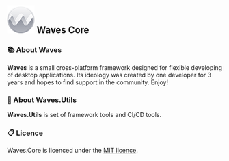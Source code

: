 ## ![logo](files/logo_very_small.png)  Waves Core



### 📚 About Waves

**Waves** is a small cross-platform framework designed for flexible developing of desktop applications. Its ideology was created by one developer for 3 years and hopes to find support in the community. Enjoy!



### 📒 About Waves.Utils

**Waves.Utils** is set of framework tools and CI/CD tools.



### 📋 Licence

Waves.Core is licenced under the [MIT licence](https://github.com/ambertape/waves.core/blob/master/license.md).

